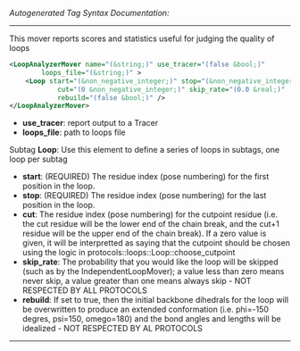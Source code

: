 _Autogenerated Tag Syntax Documentation:_

---
This mover reports scores and statistics useful for judging the quality of loops

```xml
<LoopAnalyzerMover name="(&string;)" use_tracer="(false &bool;)"
        loops_file="(&string;)" >
    <Loop start="(&non_negative_integer;)" stop="(&non_negative_integer;)"
            cut="(0 &non_negative_integer;)" skip_rate="(0.0 &real;)"
            rebuild="(false &bool;)" />
</LoopAnalyzerMover>
```

-   **use_tracer**: report output to a Tracer
-   **loops_file**: path to loops file


Subtag **Loop**:   Use this element to define a series of loops in subtags, one loop per subtag

-   **start**: (REQUIRED) The residue index (pose numbering) for the first position in the loop.
-   **stop**: (REQUIRED) The residue index (pose numbering) for the last position in the loop.
-   **cut**: The residue index (pose numbering) for the cutpoint residue (i.e. the cut residue will be the lower end of the chain break, and the cut+1 residue will be the upper end of the chain break). If a zero value is given, it will be interpretted as saying that the cutpoint should be chosen using the logic in protocols::loops::Loop::choose_cutpoint
-   **skip_rate**: The probability that you would like the loop will be skipped (such as by the IndependentLoopMover); a value less than zero means never skip, a value greater than one means always skip - NOT RESPECTED BY ALL PROTOCOLS
-   **rebuild**: If set to true, then the initial backbone dihedrals for the loop will be overwritten to produce an extended conformation (i.e. phi=-150 degres, psi=150, omego=180) and the bond angles and lengths will be idealized - NOT RESPECTED BY AL PROTOCOLS

---

